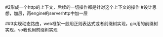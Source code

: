 #2形成一个http的上下文，后续的一切操作都是针对这个上下文的操作
#设计思想，加层，再engine的serverhttp中加一层

##3实现动态路由，web框架一般用正则表达式或者前缀树实现，gin用的前缀树实现，so我也用前缀树实现
